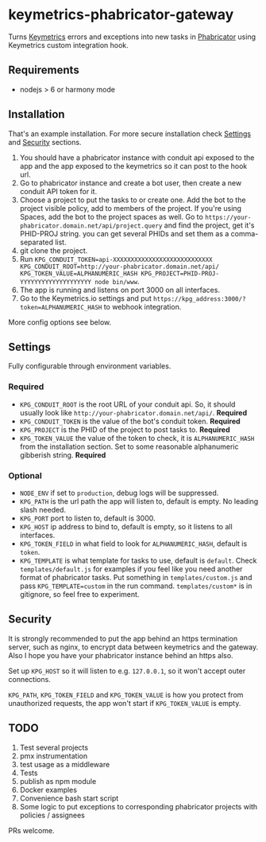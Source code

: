 keymetrics-phabricator-gateway
==============================

Turns [Keymetrics](http://keymetrics.io) errors and exceptions into new tasks in [Phabricator](http://phabricator.org) using Keymetrics custom integration hook.

Requirements
------------

 - nodejs > 6 or harmony mode

Installation
------------

That's an example installation. For more secure installation check [Settings](#Settings) and [Security](#Security) sections.

1. You should have a phabricator instance with conduit api exposed to the app and the app exposed to the keymetrics so it can post to the hook url.
1. Go to phabricator instance and create a bot user, then create a new conduit API token for it.
1. Choose a project to put the tasks to or create one. Add the bot to the project visible policy, add to members of the project. If you're using Spaces, add the bot to the project spaces as well. Go to `https://your-phabricator.domain.net/api/project.query` and find the project, get it's PHID-PROJ string. you can get several PHIDs and set them as a comma-separated list.
1. git clone the project.
1. Run `KPG_CONDUIT_TOKEN=api-XXXXXXXXXXXXXXXXXXXXXXXXXXXX KPG_CONDUIT_ROOT=http://your-phabricator.domain.net/api/ KPG_TOKEN_VALUE=ALPHANUMERIC_HASH KPG_PROJECT=PHID-PROJ-YYYYYYYYYYYYYYYYYYYY node bin/www`.
1. The app is running and listens on port 3000 on all interfaces.
1. Go to the Keymetrics.io settings and put `https://kpg_address:3000/?token=ALPHANUMERIC_HASH` to webhook integration.

More config options see below.

Settings
--------

Fully configurable through environment variables.

### Required

 * `KPG_CONDUIT_ROOT` is the root URL of your conduit api. So, it should usually look like `http://your-phabricator.domain.net/api/`. **Required**
 * `KPG_CONDUIT_TOKEN` is the value of the bot's conduit token. **Required**
 * `KPG_PROJECT` is the PHID of the project to post tasks to. **Required**
 * `KPG_TOKEN_VALUE` the value of the token to check, it is `ALPHANUMERIC_HASH` from the installation section. Set to some reasonable alphanumeric gibberish string. **Required**

### Optional

 * `NODE_ENV` if set to `production`, debug logs will be suppressed.
 * `KPG_PATH` is the url path the app will listen to, default is empty. No leading slash needed.
 * `KPG_PORT` port to listen to, default is 3000.
 * `KPG_HOST` ip address to bind to, default is empty, so it listens to all interfaces.
 * `KPG_TOKEN_FIELD` in what field to look for `ALPHANUMERIC_HASH`, default is `token`.
 * `KPG_TEMPLATE` is what template for tasks to use, default is `default`. Check `templates/default.js` for examples if you feel like you need another format of phabricator tasks. Put something in `templates/custom.js` and pass `KPG_TEMPLATE=custom` in the run command. `templates/custom*` is in gitignore, so feel free to experiment.
 
Security
--------

It is strongly recommended to put the app behind an https termination server, such as nginx, to encrypt data between keymetrics and the gateway. 
Also I hope you have your phabricator instance behind an https also.

Set up `KPG_HOST` so it will listen to e.g. `127.0.0.1`, so it won't accept outer connections.

`KPG_PATH`, `KPG_TOKEN_FIELD` and `KPG_TOKEN_VALUE` is how you protect from unauthorized requests, the app won't start if `KPG_TOKEN_VALUE` is empty.

TODO
----

1. Test several projects
1. pmx instrumentation
1. test usage as a middleware
1. Tests
1. publish as npm module
1. Docker examples
1. Convenience bash start script
1. Some logic to put exceptions to corresponding phabricator projects with policies / assignees

PRs welcome.